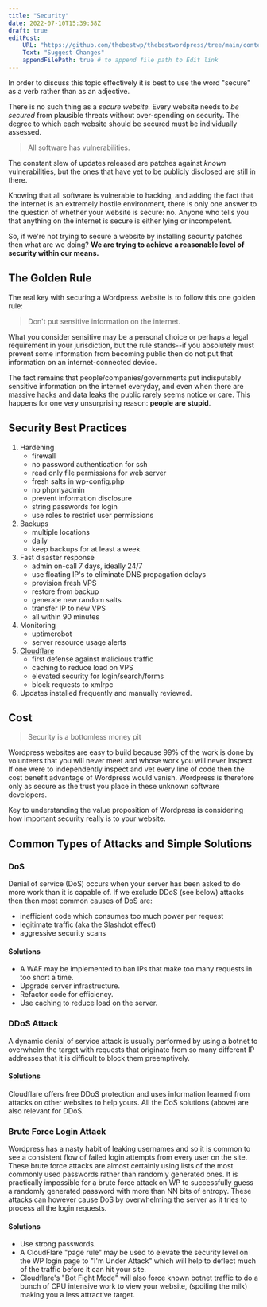 ```yaml
---
title: "Security"
date: 2022-07-10T15:39:58Z
draft: true
editPost:
    URL: "https://github.com/thebestwp/thebestwordpress/tree/main/content"
    Text: "Suggest Changes"
    appendFilePath: true # to append file path to Edit link
---
```


In order to discuss this topic effectively it is best to use the word "secure" as a verb rather than as an adjective.

There is no such thing as a *secure website.*
Every website needs to *be secured* from plausible threats without over-spending on security.
The degree to which each website should be secured must be individually assessed.

> All software has vulnerabilities.

The constant slew of updates released are patches against *known* vulnerabilities, but the ones that have yet to be publicly disclosed are still in there.

Knowing that all software is vulnerable to hacking, and adding the fact that the internet is an extremely hostile environment, there is only one answer to the question of whether your website is secure: no.
Anyone who tells you that anything on the internet is secure is either lying or incompetent. 

So, if we're not trying to secure a website by installing security patches then what are we doing?
**We are trying to achieve a reasonable level of security within our means.**


## The Golden Rule
The real key with securing a Wordpress website is to follow this one golden rule:

> Don't put sensitive information on the internet.

What you consider sensitive may be a personal choice or perhaps a legal requirement in your jurisdiction, but the rule stands--if you absolutely must prevent some information from becoming public then do not put that information on an internet-connected device.

The fact remains that people/companies/governments put indisputably sensitive information on the internet everyday, and even when there are [massive hacks and data leaks](https://www.upguard.com/blog/biggest-data-breaches) the public rarely seems [notice or care](https://www.si.umich.edu/about-umsi/news/data-breaches-most-victims-unaware-when-shown-evidence-multiple-compromised).
This happens for one very unsurprising reason: **people are stupid**.


## Security Best Practices
1. Hardening
    - firewall
    - no password authentication for ssh
    - read only file permissions for web server
    - fresh salts in wp-config.php
    - no phpmyadmin
    - prevent information disclosure
    - string passwords for login
    - use roles to restrict user permissions
1. Backups
    - multiple locations
    - daily
    - keep backups for at least a week
1. Fast disaster response
    - admin on-call 7 days, ideally 24/7 
    - use floating IP's to eliminate DNS propagation delays
    - provision fresh VPS 
    - restore from backup
    - generate new random salts
    - transfer IP to new VPS
    - all within 90 minutes
1. Monitoring
    - uptimerobot
    - server resource usage alerts
1. [Cloudflare](/posts/cloudflare)
    - first defense against malicious traffic
    - caching to reduce load on VPS
    - elevated security for login/search/forms
    - block requests to xmlrpc
1. Updates installed frequently and manually reviewed.

## Cost
> Security is a bottomless money pit

Wordpress websites are easy to build because 99% of the work is done by volunteers that you will never meet and whose work you will never inspect.
If one were to independently inspect and vet every line of code then the cost benefit advantage of Wordpress would vanish.
Wordpress is therefore only as secure as the trust you place in these unknown software developers.

Key to understanding the value proposition of Wordpress is considering how important security really is to your website.

## Common Types of Attacks and Simple Solutions

### DoS
Denial of service (DoS) occurs when your server has been asked to do more work than it is capable of.
If we exclude DDoS (see below) attacks then then most common causes of DoS are: 
- inefficient code which consumes too much power per request
- legitimate traffic (aka the Slashdot effect)
- aggressive security scans

#### Solutions
- A WAF may be implemented to ban IPs that make too many requests in too short a time.
- Upgrade server infrastructure.
- Refactor code for efficiency.
- Use caching to reduce load on the server.


### DDoS Attack
A dynamic denial of service attack is usually performed by using a botnet to overwhelm the target with requests that originate from so many different IP addresses that it is difficult to block them preemptively.

#### Solutions
Cloudflare offers free DDoS protection and uses information learned from attacks on other websites to help yours.
All the DoS solutions (above) are also relevant for DDoS.


### Brute Force Login Attack
Wordpress has a nasty habit of leaking usernames and so it is common to see a consistent flow of failed login attempts from every user on the site.
These brute force attacks are almost certainly using lists of the most commonly used passwords rather than randomly generated ones.
It is practically impossible for a brute force attack on WP to successfully guess a randomly generated password with more than NN bits of entropy. 
These attacks can however cause DoS by overwhelming the server as it tries to process all the login requests.

#### Solutions
- Use strong passwords.
- A CloudFlare "page rule" may be used to elevate the security level on the WP login page to "I'm Under Attack" which will help to deflect much of the traffic before it can hit your site.
- Cloudflare's "Bot Fight Mode" will also force known botnet traffic to do a bunch of CPU intensive work to view your website, (spoiling the milk) making you a less attractive target.

